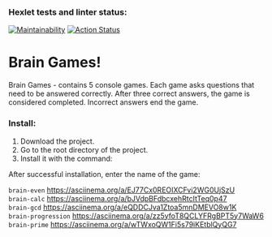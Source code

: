 ### Hexlet tests and linter status:
[![Maintainability](https://api.codeclimate.com/v1/badges/c17f1ebeccee71977935/maintainability)](https://codeclimate.com/github/Decameron87/python-project-lvl1/maintainability)
[![Action Status](https://github.com/Decameron87/python-project-lvl1/workflows/hexlet-check/badge.svg)](https://github.com/Decameron87/python-project-lvl1/actions)

# Brain Games!  
Brain Games - contains 5 console games. Each game asks questions that need to be answered correctly. After three correct answers, the game is considered completed. Incorrect answers end the game.

### Install:  
1) Download the project.
2) Go to the root directory of the project.
3) Install it with the command:

After successful installation, enter the name of the game:

```brain-even``` https://asciinema.org/a/EJ77Cx0REOIXCFvi2WG0UjSzU    
```brain-calc``` https://asciinema.org/a/bJVdpBFdbcxehRtcItTeq0p47  
```brain-gcd``` https://asciinema.org/a/eQDDCJva1Ztoa5mnDMEVO8w1K  
```brain-progression``` https://asciinema.org/a/zz5yfoT8QCLYFRgBPT5y7WaW6  
```brain-prime``` https://asciinema.org/a/wTWxoQW1Fi5s79iKEtblQyQG7  

